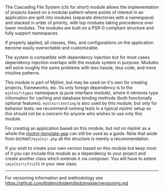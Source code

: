 The Cascading File System (cfs for short) module allows the implementation of
projects based on a modular pattern where points of interest in an application
are split into modules (separate directories with a namespace) and stacked in
order of priority, with top modules taking precedence over lower modules. The
modules are built on a PSR-0 compliant structure and fully support namespaces.

If properly applied, all classes, files, and configurations on the application
become easily overwritable and customizable.

The system is compatible with dependency injection but for most cases dependency
injection overlaps with the module system in purpose. Modules will solve roughly
the same problems with less hassle, less code, and more intuitive patterns.

This module is part of Mjölnir, but may be used on it's own for creating
projects, frameworks, etc. Its only foreign dependency is to the `mjolnir\types`
namespace (a pure interface module), where it retrieves type information for
caching and database binding methods (both functionally optional features).
`mjolnir\testing` is also used by this module, but only for behavior tests; we
recommend running tests in a typical mjolnir setup so this should not be a
concern for anyone who wishes to use only this module.

For creating an application based on this module, but not on mjolnir as a whole
the [mjolnir-template-app](https://github.com/ibidem/mjolnir-template-app) can
still be used as a guide. Note that aside from `DOCROOT/mjolnir.php` all the
structure is merely a recommendation.

If you wish to create your own version based on this module but keep most of it
you can include this module as a dependency to your project and create another
class which extends it via composer. You will have to extent `\mjolnir\cfs\CFS`
in your new class.

<hr/>

For versioning information and methodology see
<https://github.com/ibidem/ibidem/blob/master/versioning.md>
